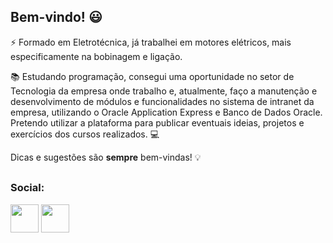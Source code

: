## Bem-vindo! 😃



⚡ Formado em Eletrotécnica, já trabalhei em motores elétricos, mais especificamente na bobinagem e ligação.

📚 Estudando programação, consegui uma oportunidade no setor de Tecnologia da empresa onde trabalho e, atualmente, faço a manutenção e desenvolvimento de módulos e funcionalidades no sistema de intranet da empresa, utilizando o Oracle Application Express e Banco de Dados Oracle. 
Pretendo utilizar a plataforma para publicar eventuais ideias, projetos e exercícios dos cursos realizados. 💻 

Dicas e sugestões são **sempre** bem-vindas! 💡


##

### **Social:**

 <a href="https://www.linkedin.com/in/isa%C3%ADas-santos-0073a8239/" target="_blank"><img height="45" src="https://cdn-icons-png.flaticon.com/512/174/174857.png" target="_blank"></a>    <a href="https://www.instagram.com/_isaiasrsantos/" target="_blank"><img height="45" src="https://upload.wikimedia.org/wikipedia/commons/thumb/a/a5/Instagram_icon.png/2048px-Instagram_icon.png" target="_blank"></a>
